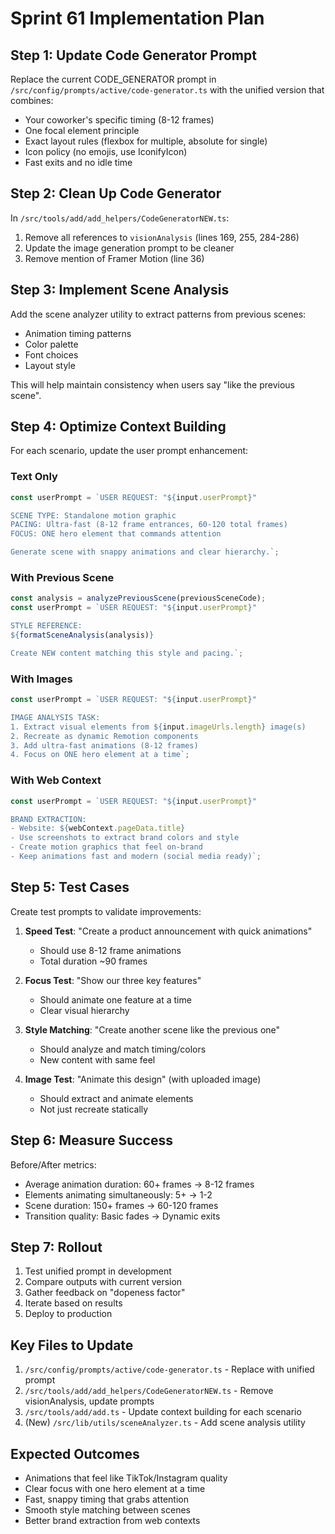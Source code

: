 # Sprint 61 Implementation Plan

## Step 1: Update Code Generator Prompt

Replace the current CODE_GENERATOR prompt in `/src/config/prompts/active/code-generator.ts` with the unified version that combines:
- Your coworker's specific timing (8-12 frames)
- One focal element principle
- Exact layout rules (flexbox for multiple, absolute for single)
- Icon policy (no emojis, use IconifyIcon)
- Fast exits and no idle time

## Step 2: Clean Up Code Generator

In `/src/tools/add/add_helpers/CodeGeneratorNEW.ts`:

1. Remove all references to `visionAnalysis` (lines 169, 255, 284-286)
2. Update the image generation prompt to be cleaner
3. Remove mention of Framer Motion (line 36)

## Step 3: Implement Scene Analysis

Add the scene analyzer utility to extract patterns from previous scenes:
- Animation timing patterns
- Color palette
- Font choices
- Layout style

This will help maintain consistency when users say "like the previous scene".

## Step 4: Optimize Context Building

For each scenario, update the user prompt enhancement:

### Text Only
```typescript
const userPrompt = `USER REQUEST: "${input.userPrompt}"

SCENE TYPE: Standalone motion graphic
PACING: Ultra-fast (8-12 frame entrances, 60-120 total frames)
FOCUS: ONE hero element that commands attention

Generate scene with snappy animations and clear hierarchy.`;
```

### With Previous Scene
```typescript
const analysis = analyzePreviousScene(previousSceneCode);
const userPrompt = `USER REQUEST: "${input.userPrompt}"

STYLE REFERENCE:
${formatSceneAnalysis(analysis)}

Create NEW content matching this style and pacing.`;
```

### With Images
```typescript
const userPrompt = `USER REQUEST: "${input.userPrompt}"

IMAGE ANALYSIS TASK:
1. Extract visual elements from ${input.imageUrls.length} image(s)
2. Recreate as dynamic Remotion components
3. Add ultra-fast animations (8-12 frames)
4. Focus on ONE hero element at a time`;
```

### With Web Context
```typescript
const userPrompt = `USER REQUEST: "${input.userPrompt}"

BRAND EXTRACTION:
- Website: ${webContext.pageData.title}
- Use screenshots to extract brand colors and style
- Create motion graphics that feel on-brand
- Keep animations fast and modern (social media ready)`;
```

## Step 5: Test Cases

Create test prompts to validate improvements:

1. **Speed Test**: "Create a product announcement with quick animations"
   - Should use 8-12 frame animations
   - Total duration ~90 frames

2. **Focus Test**: "Show our three key features"
   - Should animate one feature at a time
   - Clear visual hierarchy

3. **Style Matching**: "Create another scene like the previous one"
   - Should analyze and match timing/colors
   - New content with same feel

4. **Image Test**: "Animate this design" (with uploaded image)
   - Should extract and animate elements
   - Not just recreate statically

## Step 6: Measure Success

Before/After metrics:
- Average animation duration: 60+ frames → 8-12 frames
- Elements animating simultaneously: 5+ → 1-2
- Scene duration: 150+ frames → 60-120 frames
- Transition quality: Basic fades → Dynamic exits

## Step 7: Rollout

1. Test unified prompt in development
2. Compare outputs with current version
3. Gather feedback on "dopeness factor"
4. Iterate based on results
5. Deploy to production

## Key Files to Update

1. `/src/config/prompts/active/code-generator.ts` - Replace with unified prompt
2. `/src/tools/add/add_helpers/CodeGeneratorNEW.ts` - Remove visionAnalysis, update prompts
3. `/src/tools/add/add.ts` - Update context building for each scenario
4. (New) `/src/lib/utils/sceneAnalyzer.ts` - Add scene analysis utility

## Expected Outcomes

- Animations that feel like TikTok/Instagram quality
- Clear focus with one hero element at a time
- Fast, snappy timing that grabs attention
- Smooth style matching between scenes
- Better brand extraction from web contexts